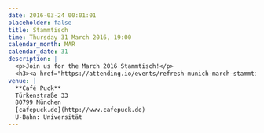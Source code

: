 ```yaml
---
date: 2016-03-24 00:01:01
placeholder: false
title: Stammtisch
time: Thursday 31 March 2016, 19:00
calendar_month: MAR
calendar_date: 31
description: |
  <p>Join us for the March 2016 Stammtisch!</p>
  <h3><a href="https://attending.io/events/refresh-munich-march-stammtisch-2016">Please RSVP on attending &rarr;</a></h3>
venue: |
  **Café Puck**  
  Türkenstraße 33  
  80799 München  
  [cafepuck.de](http://www.cafepuck.de)  
  U-Bahn: Universität  
---
```


